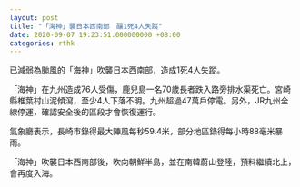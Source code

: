 ```yaml
---
layout: post
title: "「海神」襲日本西南部　釀1死4人失蹤"
date: 2020-09-07 19:23:51.000000000 +08:00
categories: rthk
---
```


已減弱為颱風的「海神」吹襲日本西南部，造成1死4人失蹤。

「海神」在九州造成76人受傷，鹿兒島一名70歲長者跌入路旁排水渠死亡。宮崎縣椎葉村山泥傾瀉，至少4人下落不明。九州超過47萬戶停電。另外，JR九州全線停運，確認安全後的區段才會恢復運行。

氣象廳表示，長崎市錄得最大陣風每秒59.4米，部分地區錄得每小時88毫米暴雨。

「海神」吹襲日本西南部後，吹向朝鮮半島，並在南韓蔚山登陸，預料繼續北上，會再度入海。
